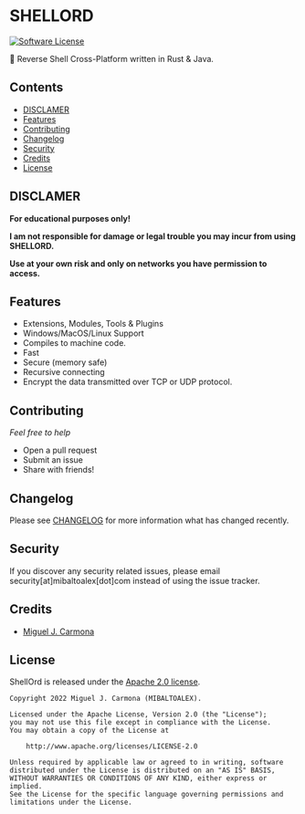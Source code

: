 # SHELLORD

[![Software License][ico-license]](LICENSE)

:shell: Reverse Shell Cross-Platform written in Rust & Java.

## Contents

- [DISCLAMER](#disclamer)
- [Features](#features)
- [Contributing](#contributing)
- [Changelog](#changelog)
- [Security](#security)
- [Credits](#credits)
- [License](#license)

## DISCLAMER

**For educational purposes only!**

**I am not responsible for damage or legal trouble you may incur from using SHELLORD.**

**Use at your own risk and only on networks you have permission to access.**


## Features

- Extensions, Modules, Tools & Plugins
- Windows/MacOS/Linux Support
- Compiles to machine code.
- Fast
- Secure (memory safe)
- Recursive connecting
- Encrypt the data transmitted over TCP or UDP protocol.


## Contributing

*Feel free to help*

- Open a pull request
- Submit an issue
- Share with friends!


## Changelog

Please see [CHANGELOG](CHANGELOG.md) for more information what has changed recently.

## Security

If you discover any security related issues, please email security[at]mibaltoalex[dot]com instead of using the issue tracker.

## Credits

- [Miguel J. Carmona][link-author]

## License

ShellOrd is released under the [Apache 2.0 license](LICENSE).

```
Copyright 2022 Miguel J. Carmona (MIBALTOALEX).

Licensed under the Apache License, Version 2.0 (the "License");
you may not use this file except in compliance with the License.
You may obtain a copy of the License at

    http://www.apache.org/licenses/LICENSE-2.0

Unless required by applicable law or agreed to in writing, software
distributed under the License is distributed on an "AS IS" BASIS,
WITHOUT WARRANTIES OR CONDITIONS OF ANY KIND, either express or implied.
See the License for the specific language governing permissions and
limitations under the License.
```


[ico-license]: https://img.shields.io/badge/license-Apache2-brightgreen.svg?style=flat-square

[link-author]: https://me.mibaltoalex.com
[link-repo]: https://github.com/MiBaLToALeX/ShellOrd
[link-mibaltoalex]: https://www.mibaltoalex.com
